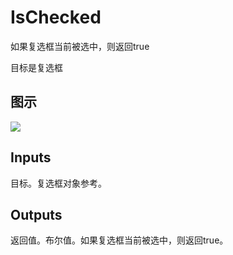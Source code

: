 # IsChecked

如果复选框当前被选中，则返回true

目标是复选框

## 图示

![]($-20221218-21351709.png)

## Inputs

目标。复选框对象参考。  

## Outputs

返回值。布尔值。如果复选框当前被选中，则返回true。
